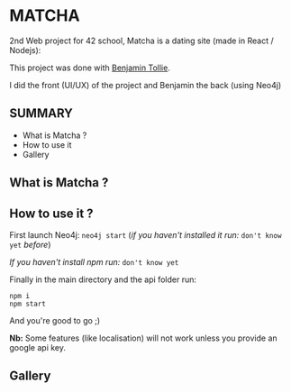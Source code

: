 # MATCHA

2nd Web project for 42 school, Matcha is a dating site (made in React / Nodejs): 

This project was done with [Benjamin Tollie](https://github.com/BenjaminTle).

I did the front (UI/UX) of the project and Benjamin the back (using Neo4j)

## SUMMARY
- What is Matcha ?
- How to use it 
- Gallery

## What is Matcha ?

## How to use it ?
First launch Neo4j: `neo4j start` (_if you haven't installed it run:_ `don't know yet` _before_)

_If you haven't install npm run:_ `don't know yet`

Finally in the main directory and the api folder run:
 ```
 npm i
 npm start
 ```

And you're good to go ;)

__Nb:__ Some features (like localisation) will not work unless you provide an google api key.

## Gallery
